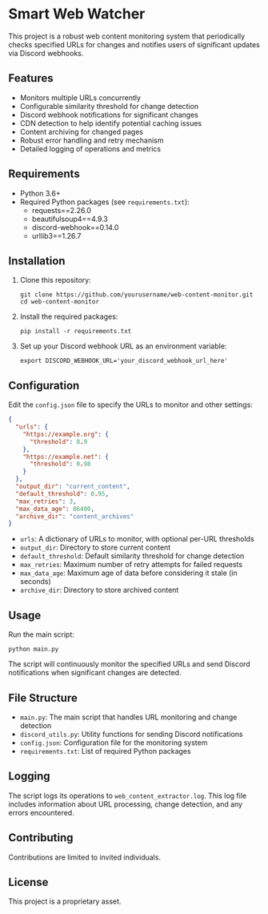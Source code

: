 # Smart Web Watcher

This project is a robust web content monitoring system that periodically checks specified URLs for changes and notifies users of significant updates via Discord webhooks.

## Features

- Monitors multiple URLs concurrently
- Configurable similarity threshold for change detection
- Discord webhook notifications for significant changes
- CDN detection to help identify potential caching issues
- Content archiving for changed pages
- Robust error handling and retry mechanism
- Detailed logging of operations and metrics

## Requirements

- Python 3.6+
- Required Python packages (see `requirements.txt`):
  - requests==2.26.0
  - beautifulsoup4==4.9.3
  - discord-webhook==0.14.0
  - urllib3==1.26.7

## Installation

1. Clone this repository:
   ```
   git clone https://github.com/yourusername/web-content-monitor.git
   cd web-content-monitor
   ```

2. Install the required packages:
   ```
   pip install -r requirements.txt
   ```

3. Set up your Discord webhook URL as an environment variable:
   ```
   export DISCORD_WEBHOOK_URL='your_discord_webhook_url_here'
   ```

## Configuration

Edit the `config.json` file to specify the URLs to monitor and other settings:

```json
{
  "urls": {
    "https://example.org": {
      "threshold": 0.9
    },
    "https://example.net": {
      "threshold": 0.98
    }
  },
  "output_dir": "current_content",
  "default_threshold": 0.95,
  "max_retries": 3,
  "max_data_age": 86400,
  "archive_dir": "content_archives"
}
```

- `urls`: A dictionary of URLs to monitor, with optional per-URL thresholds
- `output_dir`: Directory to store current content
- `default_threshold`: Default similarity threshold for change detection
- `max_retries`: Maximum number of retry attempts for failed requests
- `max_data_age`: Maximum age of data before considering it stale (in seconds)
- `archive_dir`: Directory to store archived content

## Usage

Run the main script:

```
python main.py
```

The script will continuously monitor the specified URLs and send Discord notifications when significant changes are detected.

## File Structure

- `main.py`: The main script that handles URL monitoring and change detection
- `discord_utils.py`: Utility functions for sending Discord notifications
- `config.json`: Configuration file for the monitoring system
- `requirements.txt`: List of required Python packages

## Logging

The script logs its operations to `web_content_extractor.log`. This log file includes information about URL processing, change detection, and any errors encountered.

## Contributing

Contributions are limited to invited individuals.

## License

This project is a proprietary asset.
